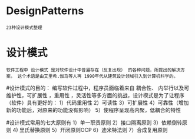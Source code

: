 # DesignPatterns
	23种设计模式整理

# 设计模式
	软件工程中 设计模式 是对软件设计中普遍存在（反复出现） 的各种问题，所提出的解决方案。 这个术语是由艾里希.伽马等人再 1990年代从建筑设计领域引入到计算机科学的。

#设计模式的目的：
 	编写软件过程中，程序员面临着来自 耦合性、 内举行以及可维护性，可扩展性 ，重用性 ，灵活性等多方面的挑战，设计模式是为了让程序（软件）具有更好的：
	1）代码重用性
	2）可读性
	3）可扩展性
	4）可靠性（增加新的功能后，对原来的功能没有影响）
	5）使程序呈现高内聚，低耦合的特性

#设计模式常用的七大原则有
	1）单一职责原则
	2）接口隔离原则
	3）依赖倒转原则
	4) 里氏替换原则
	5）开闭原则OCP
	6）迪米特法则
	7）合成复用原则
